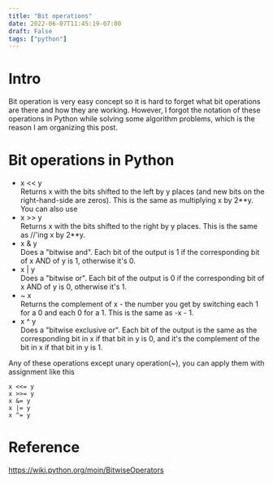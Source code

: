 ```yaml
---
title: "Bit operations"
date: 2022-06-07T11:45:19-07:00
draft: False
tags: ["python"]
---
```

# Intro
Bit operation is very easy concept so it is hard to forget what bit operations are there and how they are working. However, I forgot the notation of these operations in Python while solving some algorithm problems, which is the reason I am organizing this post.

# Bit operations in Python
- x << y  
Returns x with the bits shifted to the left by y places (and new bits on the right-hand-side are zeros). This is the same as multiplying x by 2**y.
You can also use
- x >> y  
Returns x with the bits shifted to the right by y places. This is the same as //'ing x by 2**y.
- x & y  
Does a "bitwise and". Each bit of the output is 1 if the corresponding bit of x AND of y is 1, otherwise it's 0.
- x | y  
Does a "bitwise or". Each bit of the output is 0 if the corresponding bit of x AND of y is 0, otherwise it's 1.
- ~ x  
Returns the complement of x - the number you get by switching each 1 for a 0 and each 0 for a 1. This is the same as -x - 1.
- x ^ y  
Does a "bitwise exclusive or". Each bit of the output is the same as the corresponding bit in x if that bit in y is 0, and it's the complement of the bit in x if that bit in y is 1.

Any of these operations except unary operation(~), you can apply them with assignment like this

    x <<= y
    x >>= y
    x &= y
    x |= y
    x ^= y

# Reference
https://wiki.python.org/moin/BitwiseOperators